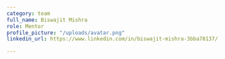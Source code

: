 ```yaml
---
category: team
full_name: Biswajit Mishra
role: Mentor
profile_picture: "/uploads/avatar.png"
linkedin_url: https://www.linkedin.com/in/biswajit-mishra-3bba78137/

---
```

